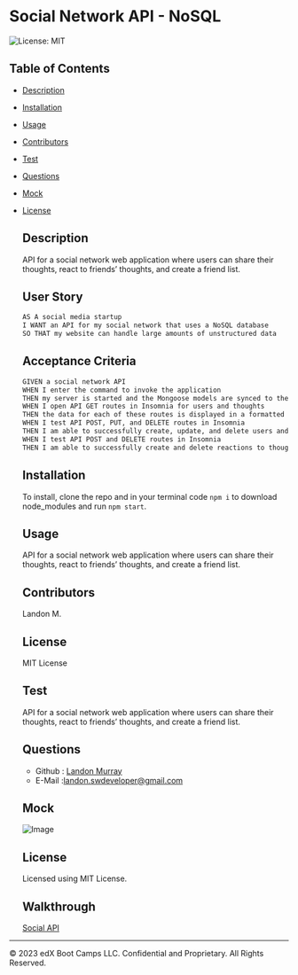   # Social Network API - NoSQL
  ![License: MIT](https://img.shields.io/badge/License-MIT-green.svg)

  ## Table of Contents
  * [Description](#description)
  * [Installation](#installation)
  * [Usage](#usage)
  * [Contributors](#contributors)
  * [Test](#test)
  * [Questions](#questions)
  * [Mock](#mock)


  
* [License](#license)

    
  ## Description
  API for a social network web application where users can share their thoughts, react to friends’ thoughts, and create a friend list.

  ## User Story

  ```md
  AS A social media startup
  I WANT an API for my social network that uses a NoSQL database
  SO THAT my website can handle large amounts of unstructured data
  ```

  ## Acceptance Criteria

  ```md
  GIVEN a social network API
  WHEN I enter the command to invoke the application
  THEN my server is started and the Mongoose models are synced to the MongoDB database
  WHEN I open API GET routes in Insomnia for users and thoughts
  THEN the data for each of these routes is displayed in a formatted JSON
  WHEN I test API POST, PUT, and DELETE routes in Insomnia
  THEN I am able to successfully create, update, and delete users and thoughts in my database
  WHEN I test API POST and DELETE routes in Insomnia
  THEN I am able to successfully create and delete reactions to thoughts and add and remove friends to a user’s friend list
  ```
 
  
  ## Installation
  To install, clone the repo and in your terminal code `npm i` to download node_modules and run `npm start`.
  ## Usage
  API for a social network web application where users can share their thoughts, react to friends’ thoughts, and create a friend list.
  ## Contributors
  Landon M.
  ## License
  MIT License
  ## Test
  API for a social network web application where users can share their thoughts, react to friends’ thoughts, and create a friend list.

  ## Questions
  * Github : [Landon Murray](https://github.com/LandoBM/)
  * E-Mail :landon.swdeveloper@gmail.com

  ## Mock
  ![Image]()

  ## License
    Licensed using MIT License.
  
  ## Walkthrough
  [Social API]()

---
© 2023 edX Boot Camps LLC. Confidential and Proprietary. All Rights Reserved.
